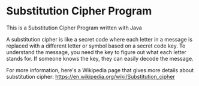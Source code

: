 # Substitution Cipher Program
This is a Substitution Cipher Program written with Java

A substitution cipher is like a secret code where each letter in a message is replaced with a different letter or symbol based on a secret code key. To understand the message, you need the key to figure out what each letter stands for. If someone knows the key, they can easily decode the message.

For more information, here's a Wikipedia page that gives more details about substitution cipher: https://en.wikipedia.org/wiki/Substitution_cipher

